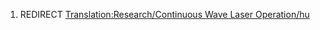 1.  REDIRECT [Translation:Research/Continuous Wave Laser
    Operation/hu](Translation:Research/Continuous_Wave_Laser_Operation/hu "wikilink")